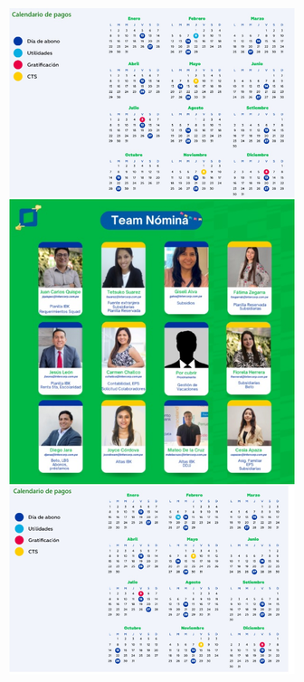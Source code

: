 ![](https://github.com/DJARAA2197/Beto/blob/main/PAGOS%20PLANILLA.jpg)
![](https://github.com/DJARAA2197/Beto/blob/main/Asesor%20Especializado.jpg)
![](https://github.com/DJARAA2197/Beto/blob/main/CRONOGRAMA%20DE%20PAGOS%202024.jpg)
